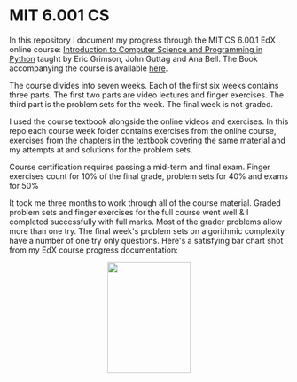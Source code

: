 # MIT 6.001 CS
In this repository I document my progress through the MIT CS 6.00.1 EdX online course: [Introduction to Computer Science and Programming in Python](https://ocw.mit.edu/courses/electrical-engineering-and-computer-science/6-0001-introduction-to-computer-science-and-programming-in-python-fall-2016/) taught by Eric Grimson, John Guttag and Ana Bell. The Book accompanying the course is available [here](https://mitpress.mit.edu/books/introduction-computation-and-programming-using-python-1). 

The course divides into seven weeks. Each of the first six weeks contains three parts. The first two parts are video lectures and finger exercises. The third part is the problem sets for the week. The final week is not graded. 

I used the course textbook alongside the online videos and exercises. In this repo each course week folder contains exercises from the online course, exercises from the chapters in the textbook covering the same material and my attempts at and solutions for the problem sets. 

Course certification requires passing a mid-term and final exam. Finger exercises count for 10% of the final grade, problem sets for 40% and exams for 50%

It took me three months to work through all of the course material. Graded problem sets and finger exercises for the full course went well & I completed successfully with full marks. Most of the grader problems allow more than one try. The final week's problem sets on algorithmic complexity have a number of one try only questions. Here's a satisfying bar chart shot from my EdX course progress documentation:

<p align="center">
  <kbd>
<img src="https://github.com/ElAwbery/MIT-CS-and-PP/blob/master/Screen%20Shot%202018-06-05%20at%203.03.50%20PM.png" width="150" height="200" >
  </kbd>
</p>


